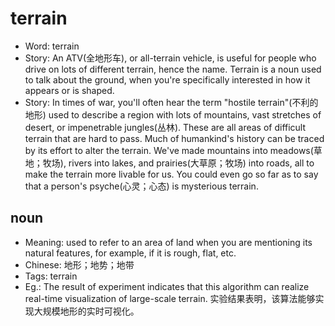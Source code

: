 # terrain

- Word: terrain
- Story: An ATV(全地形车), or all-terrain vehicle, is useful for people who drive on lots of different terrain, hence the name. Terrain is a noun used to talk about the ground, when you're specifically interested in how it appears or is shaped.
- Story: In times of war, you'll often hear the term "hostile terrain"(不利的地形) used to describe a region with lots of mountains, vast stretches of desert, or impenetrable jungles(丛林). These are all areas of difficult terrain that are hard to pass. Much of humankind's history can be traced by its effort to alter the terrain. We've made mountains into meadows(草地；牧场), rivers into lakes, and prairies(大草原；牧场) into roads, all to make the terrain more livable for us. You could even go so far as to say that a person's psyche(心灵；心态) is mysterious terrain.

## noun

- Meaning: used to refer to an area of land when you are mentioning its natural features, for example, if it is rough, flat, etc.
- Chinese: 地形；地势；地带
- Tags: terrain
- Eg.: The result of experiment indicates that this algorithm can realize real-time visualization of large-scale terrain. 实验结果表明，该算法能够实现大规模地形的实时可视化。

